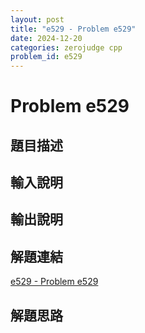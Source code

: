 ```yaml
---
layout: post
title: "e529 - Problem e529"
date: 2024-12-20
categories: zerojudge cpp
problem_id: e529
---
```


# Problem e529

## 題目描述



## 輸入說明



## 輸出說明



## 解題連結

[e529 - Problem e529](https://zerojudge.tw/ShowProblem?problemid=e529)

## 解題思路

